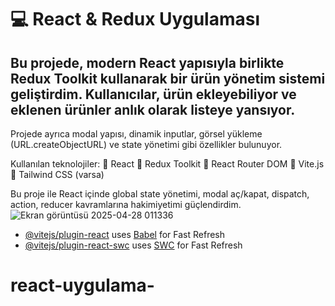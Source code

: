 # 💻 React & Redux Uygulaması


## Bu projede, modern React yapısıyla birlikte Redux Toolkit kullanarak bir ürün yönetim sistemi geliştirdim. Kullanıcılar, ürün ekleyebiliyor ve eklenen ürünler anlık olarak listeye yansıyor.
Projede ayrıca modal yapısı, dinamik inputlar, görsel yükleme (URL.createObjectURL) ve state yönetimi gibi özellikler bulunuyor.

Kullanılan teknolojiler:
🔹 React
🔹 Redux Toolkit
🔹 React Router DOM
🔹 Vite.js
🔹 Tailwind CSS (varsa)

Bu proje ile React içinde global state yönetimi, modal aç/kapat, dispatch, action, reducer kavramlarına hakimiyetimi güçlendirdim.
![Ekran görüntüsü 2025-04-28 011336](https://github.com/user-attachments/assets/d5a19d59-e91e-424e-81ea-3f29bcc8dcd2)



- [@vitejs/plugin-react](https://github.com/vitejs/vite-plugin-react/blob/main/packages/plugin-react/README.md) uses [Babel](https://babeljs.io/) for Fast Refresh
- [@vitejs/plugin-react-swc](https://github.com/vitejs/vite-plugin-react-swc) uses [SWC](https://swc.rs/) for Fast Refresh
# react-uygulama-
